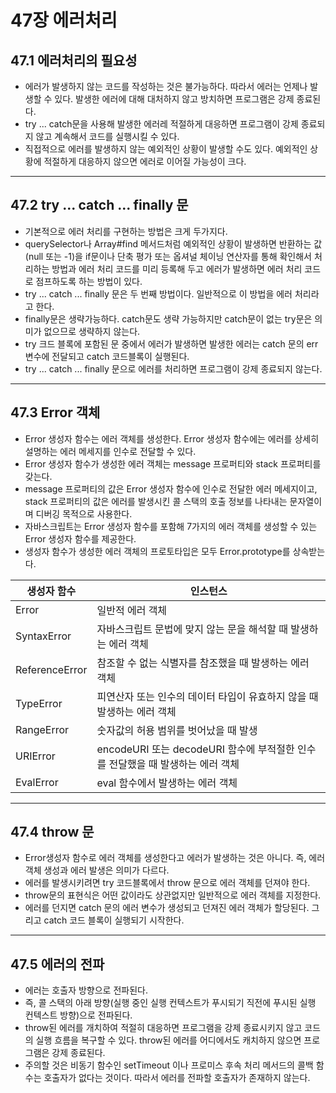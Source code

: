 # 47장 에러처리

## 47.1 에러처리의 필요성

- 에러가 발생하지 않는 코드를 작성하는 것은 불가능하다. 따라서 에러는 언제나 발생할 수 있다. 발생한 에러에 대해 대처하지 않고 방치하면 프로그램은 강제 종료된다.
- try ... catch문을 사용해 발생한 에러레 적절하게 대응하면 프로그램이 강제 종료되지 않고 계속해서 코드를 실행시킬 수 있다.
- 직접적으로 에러를 발생하지 않는 예외적인 상황이 발생할 수도 있다. 예외적인 상황에 적절하게 대응하지 않으면 에러로 이어질 가능성이 크다.

---

## 47.2 try ... catch ... finally 문

- 기본적으로 에러 처리를 구현하는 방법은 크게 두가지다.
- querySelector나 Array#find 메서드처럼 예외적인 상황이 발생하면 반환하는 값(null 또는 -1)을 if문이나 단축 평가 또는 옵셔널 체이닝 연산자를 통해 확인해서 처리하는 방법과 에러 처리 코드를 미리 등록해 두고 에러가 발생하면 에러 처리 코드로 점프하도록 하는 방법이 있다.
- try ... catch ... finally 문은 두 번째 방법이다. 일반적으로 이 방법을 에러 처리라고 한다.
- finally문은 생략가능하다. catch문도 생략 가능하지만 catch문이 없는 try문은 의미가 없으므로 생략하지 않는다.
- try 크드 블록에 포함된 문 중에서 에러가 발생하면 발생한 에러는 catch 문의 err 변수에 전달되고 catch 코드블록이 실행된다.
- try ... catch ... finally 문으로 에러를 처리하면 프로그램이 강제 종료되지 않는다.

---

## 47.3 Error 객체

- Error 생성자 함수는 에러 객체를 생성한다. Error 생성자 함수에는 에러를 상세히 설명하는 에러 메세지를 인수로 전달할 수 있다.
- Error 생성자 함수가 생성한 에러 객체는 message 프로퍼티와 stack 프로퍼티를 갖는다.
- message 프로퍼티의 값은 Error 생성자 함수에 인수로 전달한 에러 메세지이고, stack 프로퍼티의 값은 에러를 발생시킨 콜 스택의 호출 정보를 나타내는 문자열이며 디버깅 목적으로 사용한다.
- 자바스크립트는 Error 생성자 함수를 포함해 7가지의 에러 객체를 생성할 수 있는 Error 생성자 함수를 제공한다.
- 생성자 함수가 생성한 에러 객체의 프로토타입은 모두 Error.prototype를 상속받는다.

| 생성자 함수    | 인스턴스                                                                       |
| -------------- | ------------------------------------------------------------------------------ |
| Error          | 일반적 에러 객체                                                               |
| SyntaxError    | 자바스크립트 문법에 맞지 않는 문을 해석할 때 발생하는 에러 객체                |
| ReferenceError | 참조할 수 없는 식별자를 참조했을 때 발생하는 에러 객체                         |
| TypeError      | 피연산자 또는 인수의 데이터 타입이 유효하지 않을 때 발생하는 에러 객체         |
| RangeError     | 숫자값의 허용 범위를 벗어났을 때 발생                                          |
| URIError       | encodeURI 또는 decodeURI 함수에 부적절한 인수를 전달했을 때 발생하는 에러 객체 |
| EvalError      | eval 함수에서 발생하는 에러 객체                                               |

---

## 47.4 throw 문

- Error생성자 함수로 에러 객체를 생성한다고 에러가 발생하는 것은 아니다. 즉, 에러 객체 생성과 에러 발생은 의미가 다르다.
- 에러를 발생시키려면 try 코드블록에서 throw 문으로 에러 객체를 던져야 한다.
- throw문의 표현식은 어떤 값이라도 상관없지만 일반적으로 에러 객체를 지정한다.
- 에러를 던지면 catch 문의 에러 변수가 생성되고 던져진 에러 객체가 할당된다. 그리고 catch 코드 블록이 실행되기 시작한다.

---

## 47.5 에러의 전파

- 에러는 호출자 방향으로 전파된다.
- 즉, 콜 스택의 아래 방향(실행 중인 실행 컨텍스트가 푸시되기 직전에 푸시된 실행 컨텍스트 방향)으로 전파된다.
- throw된 에러를 개치하여 적절히 대응하면 프로그램을 강제 종료시키지 않고 코드의 실행 흐름을 복구할 수 있다. throw된 에러를 어디에서도 캐치하지 않으면 프로그램은 강제 종료된다.
- 주의할 것은 비동기 함수인 setTimeout 이나 프로미스 후속 처리 메서드의 콜백 함수는 호출자가 없다는 것이다. 따라서 에러를 전파할 호출자가 존재하지 않는다.
